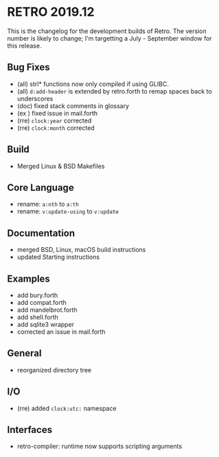 # RETRO 2019.12

This is the changelog for the development builds of Retro.
The version number is likely to change; I'm targetting a
July - September window for this release.

## Bug Fixes

- (all) strl* functions now only compiled if using GLIBC.
- (all) `d:add-header` is extended by retro.forth to remap spaces back to underscores
- (doc) fixed stack comments in glossary
- (ex ) fixed issue in mail.forth
- (rre) `clock:year` corrected
- (rre) `clock:month` corrected

## Build

- Merged Linux & BSD Makefiles

## Core Language

- rename: `a:nth` to `a:th`
- rename: `v:update-using` to `v:update`

## Documentation

- merged BSD, Linux, macOS build instructions
- updated Starting instructions

## Examples

- add bury.forth
- add compat.forth
- add mandelbrot.forth
- add shell.forth
- add sqlite3 wrapper
- corrected an issue in mail.forth

## General

- reorganized directory tree

## I/O

- (rre) added `clock:utc:` namespace

## Interfaces

- retro-compiler: runtime now supports scripting arguments

